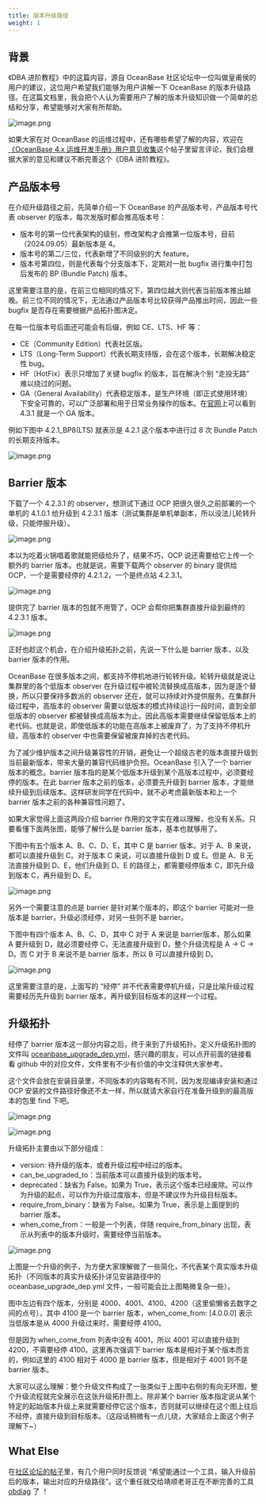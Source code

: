 ```yaml
---
title: 版本升级路径
weight: 1
---
```

## 背景
《DBA 进阶教程》中的这篇内容，源自 OceanBase 社区论坛中一位叫做皇甫侯的用户的建议，这位用户希望我们能够为用户讲解一下 OceanBase 的版本升级路径。在这篇文档里，我会把个人认为需要用户了解的版本升级知识做一个简单的总结和分享，希望能够对大家有所帮助。

![image.png](/img/user_manual/operation_and_maintenance/zh-CN/operations_and_maintenance/01_version_upgrade_path/001.png)

如果大家在对 OceanBase 的运维过程中，还有哪些希望了解的内容，欢迎在[《OceanBase 4.x 运维开发手册》用户意见收集](https://ask.oceanbase.com/t/topic/35610431)这个帖子里留言评论，我们会根据大家的意见和建议不断完善这个《DBA 进阶教程》。


## 产品版本号
在介绍升级路径之前，先简单介绍一下 OceanBase 的产品版本号，产品版本号代表 observer 的版本，每次发版时都会推高版本号：

+ 版本号的第一位代表架构的级别，修改架构才会推第一位版本号，目前（2024.09.05）最新版本是 4。
+ 版本号的第二/三位，代表新增了不同级别的大 feature。
+ 版本号第四位，则是代表每个分支版本下，定期对一批 bugfix 进行集中打包后发布的 BP (Bundle Patch) 版本。

这里需要注意的是，在前三位相同的情况下，第四位越大则代表当前版本推出越晚。前三位不同的情况下，无法通过产品版本号比较获得产品推出时间，因此一些 bugfix 是否存在需要根据产品拓扑图决定。

在每一位版本号后面还可能会有后缀，例如 CE、LTS、HF 等：

+ CE（Community Edition）代表社区版。
+ LTS（Long-Term Support）代表长期支持版，会在这个版本，长期解决稳定性 bug。
+ HF（HotFix）表示只增加了关键 bugfix 的版本，旨在解决个别 “走投无路” 难以绕过的问题。
+ GA（General Availability）代表稳定版本，是生产环境（即正式使用环境）下安全可靠的，可以广泛部署和用于日常业务操作的版本。在[官网](https://www.oceanbase.com/docs/common-oceanbase-database-cn-1000000001049779)上可以看到 4.3.1 就是一个 GA 版本。

例如下图中 4.2.1_BP8(LTS) 就表示是 4.2.1 这个版本中进行过 8 次 Bundle Patch 的长期支持版本。

![image.png](/img/user_manual/operation_and_maintenance/zh-CN/operations_and_maintenance/01_version_upgrade_path/002.png)

## Barrier 版本
下载了一个 4.2.3.1 的 observer，想测试下通过 OCP 把很久很久之前部署的一个单机的 4.1.0.1 给升级到 4.2.3.1 版本（测试集群是单机单副本，所以没法儿轮转升级，只能停服升级）。

![image.png](/img/user_manual/operation_and_maintenance/zh-CN/operations_and_maintenance/01_version_upgrade_path/003.png)

本以为吃着火锅唱着歌就能把级给升了，结果不巧，OCP 说还需要给它上传一个额外的 barrier 版本。也就是说，需要下载两个 observer 的 binary 提供给 OCP，一个是需要经停的 4.2.1.2，一个是终点站 4.2.3.1。

![image.png](/img/user_manual/operation_and_maintenance/zh-CN/operations_and_maintenance/01_version_upgrade_path/004.png)

提供完了 barrier 版本的包就不用管了，OCP 会帮你把集群直接升级到最终的 4.2.3.1 版本。

![image.png](/img/user_manual/operation_and_maintenance/zh-CN/operations_and_maintenance/01_version_upgrade_path/005.png)

正好也趁这个机会，在介绍升级拓扑之前，先说一下什么是 barrier 版本，以及 barrier 版本的作用。

OceanBase 在很多版本之间，都支持不停机地进行轮转升级。轮转升级就是说让集群里的各个低版本 observer 在升级过程中被轮流替换成高版本，因为是逐个替换，所以只要保持多数派的 observer 还在，就可以持续对外提供服务。在集群升级过程中，高版本的 observer 需要以低版本的模式持续运行一段时间，直到全部低版本的 observer 都被替换成高版本为止。因此高版本需要继续保留低版本上的老代码。也就是说，即使低版本的功能在高版本上被废弃了，为了支持不停机升级，高版本的 observer 中也需要保留被废弃掉的古老代码。

为了减少维护版本之间升级兼容性的开销，避免让一个超级古老的版本直接升级到当前最新版本，带来大量的兼容代码维护负担。OceanBase 引入了一个 barrier 版本的概念。barrier 版本指的是某个低版本升级到某个高版本过程中，必须要经停的版本。在此 barrier 版本之前的版本，必须要先升级到 barrier 版本，才能继续升级到后续版本。这样研发同学在代码中，就不必考虑最新版本和上一个 barrier 版本之前的各种兼容性问题了。

如果大家觉得上面这两段介绍 barrier 作用的文字实在难以理解，也没有关系。只要看懂下面两张图，能够了解什么是 barrier 版本，基本也就够用了。

下图中有五个版本 A、B、C、D、E，其中 C 是 barrier 版本。对于 A、B 来说，都可以直接升级到 C。对于版本 C 来说，可以直接升级到 D 或 E。但是 A、B 无法直接升级到 D、E，他们升级到 D、E 的路径上，都需要经停版本 C，即先升级到版本 C，再升级到 D、E。

![image.png](/img/user_manual/operation_and_maintenance/zh-CN/operations_and_maintenance/01_version_upgrade_path/006.png)

另外一个需要注意的点是 barrier 是针对某个版本的，即这个 barrier 可能对一些版本是 barrier，升级必须经停，对另一些则不是 barrier。

下图中有四个版本 A、B、C、D，其中 C 对于 A 来说是 barrier版本，那么如果 A 要升级到 D，就必须要经停 C，无法直接升级到 D，整个升级流程是 A -> C -> D。而 C 对于 B 来说不是 barrier 版本，所以 B 可以直接升级到 D。

![image.png](/img/user_manual/operation_and_maintenance/zh-CN/operations_and_maintenance/01_version_upgrade_path/007.png)

这里需要注意的是，上面写的 “经停” 并不代表需要停机升级，只是比喻升级过程需要经历先升级到 barrier 版本，再升级到目标版本的这样一个过程。

## 升级拓扑
经停了 barrier 版本这一部分内容之后，终于来到了升级拓扑。定义升级拓扑图的文件叫 [oceanbase_upgrade_dep.yml](https://github.com/oceanbase/oceanbase/blob/develop/tools/upgrade/oceanbase_upgrade_dep.yml)，感兴趣的朋友，可以点开前面的链接看看 github 中的对应文件，文件里有不少有价值的中文注释供大家参考。

这个文件会放在安装目录里，不同版本的内容略有不同，因为发现编译安装和通过 OCP 安装的文件路径好像还不太一样，所以就请大家自行在准备升级到的最高版本的包里 find 下吧。

![image.png](/img/user_manual/operation_and_maintenance/zh-CN/operations_and_maintenance/01_version_upgrade_path/008.png)

![image.png](/img/user_manual/operation_and_maintenance/zh-CN/operations_and_maintenance/01_version_upgrade_path/009.png)

升级拓扑主要由以下部分组成：

+ version: 待升级的版本，或者升级过程中经过的版本。
+ can_be_upgraded_to：当前版本可以直接升级到的版本号。
+ deprecated：缺省为 False。如果为 True，表示这个版本已经废除。可以作为升级的起点，可以作为升级过度版本，但是不建议作为升级目标版本。
+ require_from_binary：缺省为 False。如果为 True，表示是上面提到的 barrier 版本。
+ when_come_from：一般是一个列表，伴随 require_from_binary 出现，表示从列表中的版本升级时，需要经停当前版本。

![image.png](/img/user_manual/operation_and_maintenance/zh-CN/operations_and_maintenance/01_version_upgrade_path/010.png)

上图是一个升级的例子，为方便大家理解做了一些简化，不代表某个真实版本升级拓扑（不同版本的真实升级拓扑详见安装路径中的 oceanbase_upgrade_dep.yml 文件，一般可能会比上图略微复杂一些）。

图中左边有四个版本，分别是 4000、4001、4100、4200（这里偷懒省去数字之间的点号），其中 4100 是一个 barrier 版本，when_come_from: [4.0.0.0] 表示当低版本是从 4000 升级过来时，需要经停 4100。

但是因为 when_come_from 列表中没有 4001，所以 4001 可以直接升级到 4200，不需要经停 4100。这里再次强调下 barrier 版本是相对于某个版本而言的，例如这里的 4100 相对于 4000 是 barrier 版本，但是相对于 4001 则不是 barrier 版本。

大家可以这么理解：整个升级文件构成了一张类似于上图中右侧的有向无环图，整个升级流程就完全展示在这张升级拓扑图上。除非某个 barrier 版本指定说从某个特定的起始版本升级上来就需要经停它这个版本，否则就可以继续在这个图上往后不经停，直接升级到目标版本。（这段话稍微有一点儿绕，大家结合上面这个例子理解下~）

## What Else
在[社区论坛的帖子](https://ask.oceanbase.com/t/topic/35611595/15)里，有几个用户同时反馈说 “希望能通过一个工具，输入升级前后的版本，输出对应的升级路径”。这个重任就交给靖顺老哥正在不断完善的工具 [obdiag](https://github.com/oceanbase/obdiag/issues/428) 了 ！
